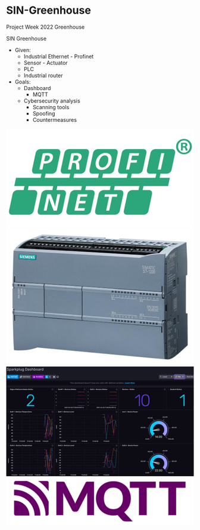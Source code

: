 # SIN-Greenhouse

Project Week 2022 Greenhouse

SIN Greenhouse

- Given:
  - Industrial Ethernet - Profinet
  - Sensor - Actuator
  - PLC
  - Industrial router
- Goals:
  - Dashboard
    - MQTT
  - Cybersecurity analysis
    - Scanning tools
    - Spoofing
    - Countermeasures

![Profinet](./img/PROFINET.png)
![plc](./img/PLC_1200.jpg)
![Dashboard](./img/Dashboard_HiveMQ.png)
![Mqtt](./img/MQTT.png)
